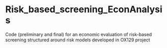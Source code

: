 # Risk_based_screening_EconAnalysis

Code (preliminary and final) for an economic evaluation of risk-based screening structured around risk models developed in OX129 project
